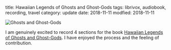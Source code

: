 title: Hawaiian Legends of Ghosts and Ghost-Gods
tags: librivox, audiobook, recording, travel
category: update
date: 2018-11-11
modfied: 2018-11-11

![Ghosts and Ghost-Gods](https://ia800704.us.archive.org/0/items/hawaiian_legends_of_ghosts_1811_librivox/ghostgods_1811.jpg)

I am genuinely excited to record 4 sections for the book [Hawaiian Legends of Ghosts and Ghost-Gods](https://librivox.org/hawaiian-legends-of-ghosts-and-ghost-gods-by-william-drake-westervelt/).   I have  enjoyed the process and the feeling of contribution.
